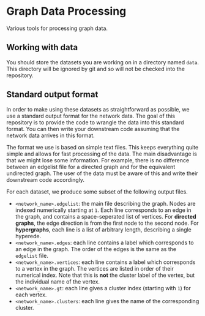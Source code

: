 # Graph Data Processing
Various tools for processing graph data.

## Working with data
You should store the datasets you are working on in a directory named `data`. This directory will be ignored by git and so will not be checked into the repository.

## Standard output format
In order to make using these datasets as straightforward as possible, we use a standard output
format for the network data. The goal of this repository is to provide the code to wrangle the data
into this standard format. You can then write your downstream code assuming that the network data arrives in this format.

The format we use is based on simple text files. This keeps everything quite simple and allows for
fast processing of the data. The main disadvantage is that we might lose some information. For
example, there is no difference between an edgelist file for a directed graph and for the equivalent
undirected graph. The user of the data must be aware of this and write their downstream code
accordingly.

For each dataset, we produce some subset of the following output files.
- `<network_name>.edgelist`: the main file describing the graph. Nodes are indexed numerically
  starting at `1`. Each line corresponds to an edge in the graph, and contains a space-seperated
  list of vertices. For **directed graphs**, the edge direction is from the first node to the second
  node. For **hypergraphs**, each line is a list of arbitrary length, describing a single hyperede.
- `<network_name>.edges`: each line contains a label which corresponds to an edge in the graph. The
  order of the edges is the same as the `edgelist` file.
- `<network_name>.vertices`: each line contains a label which corresponds to a vertex in the graph.
  The vertices are listed in order of their numerical index. Note that this is **not** the cluster
  label of the vertex, but the individual name of the vertex.
- `<network_name>.gt`: each line gives a cluster index (starting with `1`) for each vertex.
- `<network_name>.clusters`: each line gives the name of the corresponding cluster.
